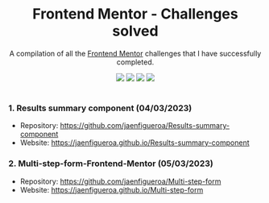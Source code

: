<div align=center>

# Frontend Mentor - Challenges solved

A compilation of all the [Frontend Mentor](https://www.frontendmentor.io/challenges) challenges that I have successfully completed.

</div>

<div align="center" >

<img src="https://img.shields.io/github/stars/jaenfigueroa/frontend-mentor-challenges-solved">
<img src="https://img.shields.io/github/forks/jaenfigueroa/frontend-mentor-challenges-solved">
<img src="https://img.shields.io/github/issues-pr/jaenfigueroa/frontend-mentor-challenges-solved">
<img src="https://img.shields.io/github/issues/jaenfigueroa/frontend-mentor-challenges-solved">

</div>

<br/>

### 1. Results summary component (04/03/2023)
- Repository: https://github.com/jaenfigueroa/Results-summary-component
- Website: https://jaenfigueroa.github.io/Results-summary-component

### 2. Multi-step-form-Frontend-Mentor (05/03/2023)
- Repository: https://github.com/jaenfigueroa/Multi-step-form
- Website: https://jaenfigueroa.github.io/Multi-step-form
